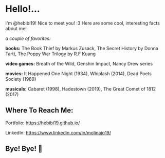 # Hello!...
I'm @hebibi19! Nice to meet you! :3
Here are some cool, interesting facts about me!


*a couple of favorites:*

**books:** The Book Thief by Markus Zusack, The Secret History by Donna Tartt, The Poppy War Trilogy by R.F Kuang

**video games:** Breath of the Wild, Genshin Impact, Nancy Drew series

**movies:** It Happened One Night (1934), Whiplash (2014), Dead Poets Society (1989)

**musicals:** Cabaret (1998), Hadestown (2019), The Great Comet of 1812 (2017)




## Where To Reach Me:
Portfolio: https://hebibi19.github.io/

LinkedIn: https://www.linkedin.com/in/molinajq19/

## Bye! Bye! 🍓 
